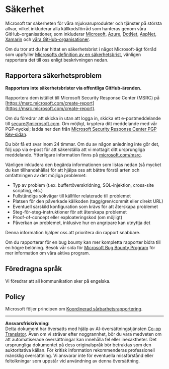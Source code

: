 <!--
CO_OP_TRANSLATOR_METADATA:
{
  "original_hash": "8587f83cfded1bfab99fda4022f4df89",
  "translation_date": "2025-08-27T20:21:26+00:00",
  "source_file": "SECURITY.md",
  "language_code": "sv"
}
-->
# Säkerhet

Microsoft tar säkerheten för våra mjukvaruprodukter och tjänster på största allvar, vilket inkluderar alla källkodsförråd som hanteras genom våra GitHub-organisationer, som inkluderar [Microsoft](https://github.com/Microsoft), [Azure](https://github.com/Azure), [DotNet](https://github.com/dotnet), [AspNet](https://github.com/aspnet), [Xamarin](https://github.com/xamarin) och [våra GitHub-organisationer](https://opensource.microsoft.com/).

Om du tror att du har hittat en säkerhetsbrist i något Microsoft-ägt förråd som uppfyller [Microsofts definition av en säkerhetsbrist](https://docs.microsoft.com/en-us/previous-versions/tn-archive/cc751383(v=technet.10)), vänligen rapportera det till oss enligt beskrivningen nedan.

## Rapportera säkerhetsproblem

**Rapportera inte säkerhetsbrister via offentliga GitHub-ärenden.**

Rapportera dem istället till Microsoft Security Response Center (MSRC) på [https://msrc.microsoft.com/create-report](https://msrc.microsoft.com/create-report).

Om du föredrar att skicka in utan att logga in, skicka ett e-postmeddelande till [secure@microsoft.com](mailto:secure@microsoft.com). Om möjligt, kryptera ditt meddelande med vår PGP-nyckel; ladda ner den från [Microsoft Security Response Center PGP Key-sidan](https://www.microsoft.com/en-us/msrc/pgp-key-msrc).

Du bör få ett svar inom 24 timmar. Om du av någon anledning inte gör det, följ upp via e-post för att säkerställa att vi mottagit ditt ursprungliga meddelande. Ytterligare information finns på [microsoft.com/msrc](https://www.microsoft.com/msrc).  

Vänligen inkludera den begärda informationen som listas nedan (så mycket du kan tillhandahålla) för att hjälpa oss att bättre förstå arten och omfattningen av det möjliga problemet:

  * Typ av problem (t.ex. buffertöverskridning, SQL-injektion, cross-site scripting, etc.)
  * Fullständiga sökvägar till källfiler relaterade till problemet
  * Platsen för den påverkade källkoden (tagg/gren/commit eller direkt URL)
  * Eventuell särskild konfiguration som krävs för att återskapa problemet
  * Steg-för-steg-instruktioner för att återskapa problemet
  * Proof-of-concept eller exploateringskod (om möjligt)
  * Påverkan av problemet, inklusive hur en angripare kan utnyttja det

Denna information hjälper oss att prioritera din rapport snabbare.

Om du rapporterar för en bug bounty kan mer kompletta rapporter bidra till en högre belöning. Besök vår sida för [Microsoft Bug Bounty Program](https://microsoft.com/msrc/bounty) för mer information om våra aktiva program.

## Föredragna språk

Vi föredrar att all kommunikation sker på engelska.

## Policy

Microsoft följer principen om [Koordinerad sårbarhetsrapportering](https://www.microsoft.com/en-us/msrc/cvd).

---

**Ansvarsfriskrivning**:  
Detta dokument har översatts med hjälp av AI-översättningstjänsten [Co-op Translator](https://github.com/Azure/co-op-translator). Även om vi strävar efter noggrannhet, bör du vara medveten om att automatiserade översättningar kan innehålla fel eller inexaktheter. Det ursprungliga dokumentet på dess originalspråk bör betraktas som den auktoritativa källan. För kritisk information rekommenderas professionell mänsklig översättning. Vi ansvarar inte för eventuella missförstånd eller feltolkningar som uppstår vid användning av denna översättning.